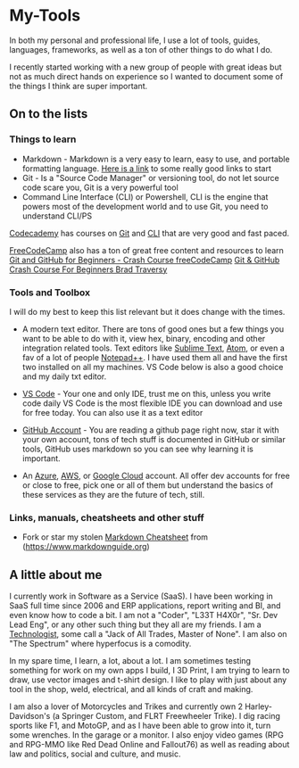 # My-Tools

In both my personal and professional life, I use a lot of tools, guides, languages, frameworks, as well as a ton of other things to do what I do.

I recently started working with a new group of people with great ideas but not as much direct hands on experience so I wanted to document some of the things I think are super important.

## On to the lists

### Things to learn

* Markdown - Markdown is a very easy to learn, easy to use, and portable formatting language. [Here is a link](https://gohugo.io/content-management/formats/#learn-markdown) to some really good links to start 
* Git - Is a "Source Code Manager" or versioning tool, do not let source code scare you, Git is a very powerful tool
* Command Line Interface (CLI) or Powershell, CLI is the engine that powers most of the development world and to use Git, you need to understand CLI/PS

[Codecademy](https://www.codecademy.com/) has courses on [Git](https://www.codecademy.com/learn/learn-git) and [CLI](https://www.codecademy.com/catalog/language/bash) that are very good and fast paced.

[FreeCodeCamp](https://freecodecamp.org) also has a ton of great free content and resources to learn 
[Git and GitHub for Beginners - Crash Course freeCodeCamp](https://www.youtube.com/watch?v=RGOj5yH7evk)
[Git & GitHub Crash Course For Beginners Brad Traversy](https://www.youtube.com/watch?v=SWYqp7iY_Tc)

### Tools and Toolbox

I will do my best to keep this list relevant but it does change with the times.

* A modern text editor.  There are tons of good ones but a few things you want to be able to do with it, view hex, binary, encoding and other integration related tools. Text editors like [Sublime Text](https://www.sublimetext.com/), [Atom](https://atom.io/), or even a fav of a lot of people [Notepad++](https://notepad-plus-plus.org/).  I have used them all and have the first two installed on all my machines.  VS Code below is also a good choice and my daily txt editor.

* [VS Code](https://visualstudio.microsoft.com/) - Your one and only IDE, trust me on this, unless you write code daily VS Code is the most flexible IDE you can download and use for free today. You can also use it as a text editor

* [GitHub Account](https://github.com/) - You are reading a github page right now, star it with your own account, tons of tech stuff is documented in GitHub or similar tools, GitHub uses markdown so you can see why learning it is important.

* An [Azure](https://azure.microsoft.com/en-us/), [AWS](https://aws.amazon.com/), or [Google Cloud](https://cloud.google.com/) account. All offer dev accounts for free or close to free, pick one or all of them but understand the basics of these services as they are the future of tech, still.

### Links, manuals, cheatsheets and other stuff

* Fork or star my stolen [Markdown Cheatsheet](https://github.com/leerayl/leerayl/blob/main/markdown-cheat-sheet.md) from (https://www.markdownguide.org)

## A little about me

I currently work in Software as a Service (SaaS).  I have been working in SaaS full time since 2006 and ERP applications, report writing and BI, and even know how to code a bit.  I am not a "Coder", "L33T H4X0r", "Sr. Dev Lead Eng", or any other such thing but they all are my friends.  I am a [Technologist](https://polytechnic.purdue.edu/blog/what-technologist), some call a "Jack of All Trades, Master of None".  I am also on "The Spectrum" where hyperfocus is a comodity.  

In my spare time, I learn, a lot, about a lot.  I am sometimes testing something for work on my own apps I build, I 3D Print, I am trying to learn to draw, use vector images and t-shirt design.  I like to play with just about any tool in the shop, weld, electrical, and all kinds of craft and making.

I am also a lover of Motorcycles and Trikes and currently own 2 Harley-Davidson's (a Springer Custom, and FLRT Freewheeler Trike).  I dig racing sports like F1, and MotoGP, and as I have been able to grow into it, turn some wrenches.  In the garage or a monitor.  I also enjoy video games (RPG and RPG-MMO like Red Dead Online and Fallout76) as well as reading about law and politics, social and culture, and music.
